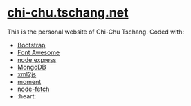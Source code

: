 # <a href="https://chi-chu.tschang.net">chi-chu.tschang.net</a>
This is the personal website of Chi-Chu Tschang. Coded with:
<ul>
	<li><a href="https://getbootstrap.com">Bootstrap</a></li>
	<li><a href="https://fontawesome.com">Font Awesome</a></li>
	<li><a href="https://expressjs.com/">node express</a></li>
	<li><a href="https://www.mongodb.com/">MongoDB</a></li>
	<li><a href="https://www.npmjs.com/package/xml2js">xml2js</a></li>
	<li><a href="https://www.npmjs.com/package/moments">moment</a></li>
	<li><a href="https://www.npmjs.com/package/node-fetch">node-fetch</a></li>
	<li>:heart:</li>
</ul>
